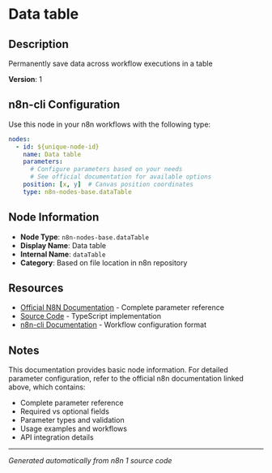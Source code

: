 # Data table

## Description

Permanently save data across workflow executions in a table

**Version**: 1

## n8n-cli Configuration

Use this node in your n8n workflows with the following type:

```yaml
nodes:
  - id: ${unique-node-id}
    name: Data table
    parameters:
      # Configure parameters based on your needs
      # See official documentation for available options
    position: [x, y]  # Canvas position coordinates
    type: n8n-nodes-base.dataTable
```

## Node Information

- **Node Type**: `n8n-nodes-base.dataTable`
- **Display Name**: Data table
- **Internal Name**: `dataTable`
- **Category**: Based on file location in n8n repository

## Resources

- [Official N8N Documentation](https://docs.n8n.io/integrations/builtin/app-nodes/n8n-nodes-base.datatable/) - Complete parameter reference
- [Source Code](https://github.com/n8n-io/n8n/blob/master/packages/nodes-base/nodes/DataTable/DataTable.node.ts) - TypeScript implementation
- [n8n-cli Documentation](https://github.com/edenreich/n8n-cli) - Workflow configuration format

## Notes

This documentation provides basic node information. For detailed parameter configuration, 
refer to the official n8n documentation linked above, which contains:

- Complete parameter reference
- Required vs optional fields
- Parameter types and validation
- Usage examples and workflows
- API integration details

---
*Generated automatically from n8n 1 source code*
